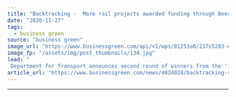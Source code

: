 ```yaml
---
title: "Backtracking -  More rail projects awarded funding through Beeching cuts reversal programme"
date: "2020-11-27"
tags: 
  - business green
source: "business green"
image_url: "https://www.businessgreen.com/api/v1/wps/81253a0/237c5283-d23d-46ec-8d33-7ef3b56e546a/3/s300-restoring-rail-links-185x114.jpg"
image_fp: "/assets/img/post_thumbnails/134.jpg"
lead: "
 Department for Transport announces second round of winners from the 'ideas fund' for its Restoring Your Railway Fund, geared at resuscitating mothballed railway lines and stations ..."
article_url: "https://www.businessgreen.com/news/4024028/backtracking-rail-projects-awarded-funding-beeching-cuts-reversal-programme"
---
```


---
